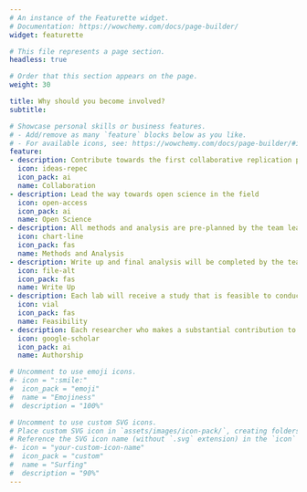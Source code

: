 ```yaml
---
# An instance of the Featurette widget.
# Documentation: https://wowchemy.com/docs/page-builder/
widget: featurette

# This file represents a page section.
headless: true

# Order that this section appears on the page.
weight: 30

title: Why should you become involved?
subtitle:

# Showcase personal skills or business features.
# - Add/remove as many `feature` blocks below as you like.
# - For available icons, see: https://wowchemy.com/docs/page-builder/#icons
feature:
- description: Contribute towards the first collaborative replication project in sports science
  icon: ideas-repec
  icon_pack: ai
  name: Collaboration
- description: Lead the way towards open science in the field
  icon: open-access
  icon_pack: ai
  name: Open Science
- description: All methods and analysis are pre-planned by the team leader 
  icon: chart-line
  icon_pack: fas
  name: Methods and Analysis
- description: Write up and final analysis will be completed by the team leader
  icon: file-alt
  icon_pack: fas
  name: Write Up
- description: Each lab will receive a study that is feasible to conduct
  icon: vial
  icon_pack: fas
  name: Feasibility
- description: Each researcher who makes a substantial contribution to the project will receive authorship
  icon: google-scholar
  icon_pack: ai
  name: Authorship

# Uncomment to use emoji icons.
#- icon = ":smile:"
#  icon_pack = "emoji"
#  name = "Emojiness"
#  description = "100%"  

# Uncomment to use custom SVG icons.
# Place custom SVG icon in `assets/images/icon-pack/`, creating folders if necessary.
# Reference the SVG icon name (without `.svg` extension) in the `icon` field.
#- icon = "your-custom-icon-name"
#  icon_pack = "custom"
#  name = "Surfing"
#  description = "90%"
---
```

